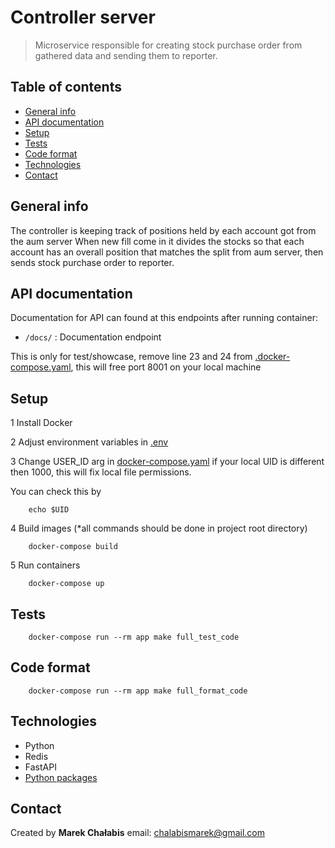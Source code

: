 # Controller server
> Microservice responsible for creating stock purchase order from gathered data and sending them to reporter.

## Table of contents

- [General info](#general-info)
- [API documentation](#api-documentation)
- [Setup](#setup) 
- [Tests](#tests)
- [Code format](#code-format)
- [Technologies](#technologies)
- [Contact](#contact)

## General info
The controller is keeping track of positions held by each account got from the aum server
When new fill come in it divides the stocks so that each account has an overall position 
that matches the split from aum server, then sends stock purchase order to reporter.

## API documentation
Documentation for API can found at this endpoints after running container:

- `/docs/` : Documentation endpoint 

This is only for test/showcase, remove line 23 and 24 from 
[.docker-compose.yaml](docker-compose.yaml),
this will free port 8001 on your local machine

## Setup

1 Install Docker

2 Adjust environment variables in [.env](config/environment_variables/.env)

3 Change USER_ID arg in [docker-compose.yaml](docker-compose.yaml) if your local UID is different then 1000, this will fix local file permissions.

You can check this by
```
    echo $UID
```
4 Build images (*all commands should be done in project root directory)
```
    docker-compose build
```
5 Run containers
```
    docker-compose up
```

## Tests
```
    docker-compose run --rm app make full_test_code
```

## Code format
```
    docker-compose run --rm app make full_format_code
```


## Technologies

- Python 
- Redis
- FastAPI
- [Python packages](backend/pyproject.toml)


## Contact

Created by <b>Marek Chałabis</b> email: chalabismarek@gmail.com
